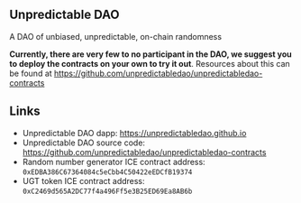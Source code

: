 ## Unpredictable DAO

A DAO of unbiased, unpredictable, on-chain randomness

**Currently, there are very few to no participant in the DAO, we suggest you to deploy the contracts on your own to try it out**. Resources about this can be found at https://github.com/unpredictabledao/unpredictabledao-contracts

## Links

* Unpredictable DAO dapp: https://unpredictabledao.github.io
* Unpredictable DAO source code: https://github.com/unpredictabledao/unpredictabledao-contracts
* Random number generator ICE contract address: `0xEDBA386C67364084c5eCbb4C50422eEDCfB19374`
* UGT token ICE contract address: `0xC2469d565A2DC77f4a496Ff5e3B25ED69Ea8AB6b`
